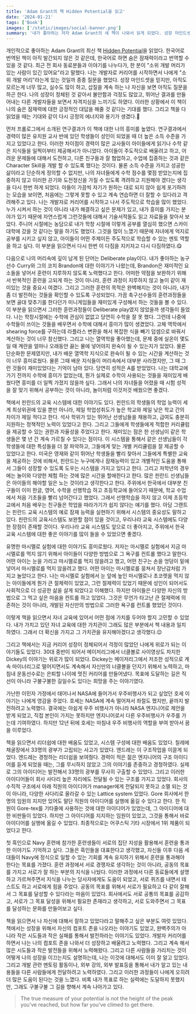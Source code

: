 ```yaml
---
title: 'Adam Grant의 책 Hidden Potential을 읽고'
date: '2024-01-21'
tags: ['Book']
images: ['/static/images/social-banner.png']
summary: '내가 좋아하는 저자 Adam Grant의 새 책이 나와서 읽게 되었다. 성장 마인드셋을 믿지만, 성장이 정체되고 있다라는 불안감에 있는 나에게 큰 용기를 주는 책이었다. 다시 한번 나의 목표에 도달하기 위해서 내가 할 수 있는 시도들을 생각해보고, 조금씩이라도 어제보다 더 나아지는 오늘에 집중하자고 다짐했다. 지금까지 나의 성장들이 가파르게 우상향 한 것은 아니였다. 때로는 역석장 하는 것 같아서 불안하고 좌절했다. 하지만 전체 과정에서 컴포트 존을 나와 계속 도전을 해온 점과 성장하기 위해서 포기하지 않고 계속 노력해 온 점에 대해서 스스로 칭찬해주었다. 그리고 이 책을 통해서 아들의 성장과정에서 어떠한 것을 중요하게 생각하고 가르쳐줘야할지 고민해볼 수 있었다. 주도적으로 계속해서 배울 수 있는 힘을 배우고, 그 과정에서 재미도 느낄 수 있었으면 좋겠다'
---
```


개인적으로 좋아하는 Adam Grant의 최신 책 [Hidden Potential](https://adamgrant.net/book/hidden-potential/)을 읽었다. 한국어로 번역된 책이 아직 발간되지 않은 것 같은데, 한국어로 하면 숨은 잠재력이라고 번역할 수 있을 것 같다. 최근 전 회사 동료분들과 이야기를 나누다가, 한 분이 "소위 개발 머리가 있는 사람이 있긴 있어요"라고 말했다. 나는 개발자로 커리어를 시작하면서 나에게 "소위 개발 머리"라는게 있는 것일까 종종 질문을 했었다. 성장 마인드셋을 믿지만, 아직도 모르는게 너무 많고, 실수도 많이 하고, 삽질을 계속 하는 나 자신을 보면 아직도 질문을 하곤 한다. 나의 성장이 정체된 것 같아서 불안함과 걱정도 많았고, 뛰어난 결과를 만들어내는 다른 개발자들을 보면서 자격지심을 느끼기도 하였다. 이러한 상황에서 이 책이 나의 숨은 잠재력에 대한 긍정적인 대답을 해줄 것 같다는 기대를 했다. 그리고 책을 다 읽었을 때는 기대와 같이 다시 긍정의 에너지와 용기가 생겼다.🥹

먼저 프롤로그에서 소개된 연구결과가 이 책에 대한 나의 흥미를 높였다. 연구결과에서 경력이 많은 유치원 교사 반에 있던 학생들이 성인이 되었을 때 더 높은 소득 수준을 가지고 있었다고 한다. 이러한 차이점이 경력이 많은 교사들이 아이들에게 읽기나 수학 같은 지식들을 일찍이부터 제공해서가 아니었다. 아이들이 주도적으로 배울려고 하고, 어려운 문제들에 대해서 도전하고, 다른 친구들과 잘 협업하고, 수업에 집중하는 것과 같은 Character Skill을 개발 할 수 있도록 했다는 것이다. 물론 소득 수준을 가지고 성공한 삶이라고 단순하게 정의할 수 없지만, 나의 자녀들에게 수학 점수를 몇점 받았는지에 집중하지 않고 이러한 끈기와 도전정신을 가질 수 있도록 격려하고 지원해야 겠다는 생각을 다시 한번 하게 되었다. 아들이 가끔씩 자기가 원하는 대로 되지 않아 쉽게 포기하려는 모습을 보이면, 처음에는 그렇게 못할 수 있고 계속 연습하면 더 잘할 수 있다라고 격려해주고 있다. 나는 개발자로 커리어를 시작하고 나서 주도적으로 학습을 많이 했었다. 누가 시켜서 하는 것이 아니라 내가 해결하고 싶은 문제가 있고, 내가 흥미를 가지는 분야가 있기 때문에 자연스럽게 그런것들에 대해서 기술서적들도 읽고 자료들을 찾아서 보았다. 주니어 시절에는 농담으로 내가 학창 시절에 이렇게 공부를 열심히 했으면 스카이 대학에 갔을 것 같다는 말을 하기도 했었다. 그것을 많이 느꼈기 때문에 자녀에게 억지로 공부를 시키고 싶지 않고, 아이들이 어떤 주제이든 주도적으로 학습할 수 있는 멘토 역할을 하고 싶다. 이 부분을 읽으면서 다시 한번 이 다짐을 지키자고 다시 다짐하였다.😋

다음으로 나의 머리속에 깊이 남게 된 단어는 Deliberate play이다. 내가 좋아하는 농구선수 Curry와 그의 코치 Brandon에 대한 이야기가 나왔는데, Brandon은 재미적인 요소들을 넣어서 훈련이 지루하지 않도록 노력했다고 한다. 어떠한 약점을 보완하기 위해서 반복적인 훈련을 고되게 하는 것이 아니라, 훈련 과정이 지루하지 않고 놀이 같이 재미있는 것을 중요시 여겼다. 그리고 그러한 훈련의 목적은 완벽해지는 것이 아니라, 내가 좀 더 발전하는 것들을 확인할 수 있도록 구성되었다. 가끔 축구선수들의 훈련과정들을 보면 골대 맞추기를 한다던가 미니게임들을 재미있게 구성해서 하는 것들을 볼 수 있다. 이 부분을 읽으면서 그러한 훈련과정들이 Deliberate play였지 않았을까 생각들이 들었다. 나는 학창시절에는 수학에 관심이 없없고 당연히 수학을 잘 못 했다. 그런데 나중에 수학들이 쓰이는 것들을 배우면서 수학에 대해서 흥미가 많이 생겼었다. 고체 역학에서 shearing force를 구하는데 라플라스 변환을 해서 복잡한 식을 빼기 덥셈으로 바꿔서 계산하는 것이 너무 참신했다. 그리고 나는 열역학을 좋아했는데, 문제 중에 실온이 몇도일 때 계랸을 얼마나 오래동안 끓는 물에 넣어야지 완숙이 될 수 있는지가 있었다. 물론 단순화한 문제였지만, 내가 배운 열역학 지식으로 완숙이 될 수 있는 시간을 계산하는 것이 너무 흥미로웠다. 물론 그때 배운 지식들이 머리속에서 대부분 사라졌지만, 그 때 그런 것들이 재미있었다는 기억이 남아 있다. 당연히 성적은 A를 받았었다. 나는 대학교에 가기 전까지 수학에 흥미가 없었는데, 뭔가 실제로 수학이 사용되는 것들을 재미있게 배웠다면 흥미를 더 일찍 가졌지 않을까 싶다. 그래서 나의 자녀들을 어렸을 때 시험 성적을 잘 맞기 위해서 공부하는 것이 아니라, 놀이처럼 이것저것 배웠으면 좋겠다.

책에서 핀란드의 교육 시스템에 대한 이야기도 있다. 핀란드의 학생들의 학업 능력이 세계 최상위권에 있을 뿐만 아니라, 제일 학업성취도가 높은 학교와 제일 낮은 학교 간의 차이가 제일 적다고 한다. 석사 학위가 있는 뛰어난 선생님들을 채용하고, 급여도 충분히 지원하는 정책적인 노력이 있었다고 한다. 그리고 그들에게 학생들에게 적합한 커리큘럼을 제공할 수 있는 권한과 자율성을 주었다고 한다. 재미있는 점은 한 선생님이 같은 학생들은 몇 년 간 계속 가르칠 수 있다는 점이다. 이 시스템을 통해서 같은 선생님들이 각 학생들에 대한 특성들을 더 잘 파악하고, 그들에게 맞는 개별 커리큘럼을 잘 제공할 수 있었다고 한다. 미국은 영재와 같이 뛰어난 학생들을 빨리 찾아서 그들에게 특별한 교육을 제공하는 것에 비해서, 핀란드는 누구에게나 잠재능력이 있고 개별적인 도움을 통해서 그들이 성장할 수 있도록 도우는 시스템을 가지고 있다고 한다. 그리고 저학년의 경우에는 놀이와 다양한 체험 하는 것에 많은 시간을 할애한다고 한다. 많은 핀란드 선생님들은 아이들의 해야할 일은 노는 것이라고 생각한다고 한다. 주위에서 한국에서 대부분 친구들이 이미 한글, 영어, 수학을 선행학습 하고 초등학교에 들어오기 때문에, 학교 수업에서 처음 기초들을 빨리 넘어간다고 했었다. 그래서 선행학습을 하지 않고 이제 초등학교에서 처음 배우는 친구들은 학업을 따라가기가 쉽지 않다는 얘기를 했다. 아담 그랜트는 핀란드 교육 시스템의 예로 잠재 능력을 실현하기 위해서 시스템의 중요성도 말하고 있다. 핀란드의 교육시스템도 보완할 점이 있을 것이고, 우리나라 교육 시스템에도 다양한 장점이 존재할 것이다. 우리나라 교육 시스템도 앞으로 더 좋아지고, 주위에서 한국 교육 시스템에 대한 좋은 이야기를 많이 들을 수 있었으면 좋겠다.

유명한 마시멜로 실험에 대한 이야기도 흥미로웠다. 저자는 마시멜로 실험에서 지금 마시멜로를 먹지 않기 위해서 아이들이 다양한 방법으로 그 욕구를 컨트롤 했다고 말한다. 어떤 아이는 눈을 가리고 마시멜로를 먹지 않을려고 했고, 어떤 친구는 손을 엉덩이 밑에 넣어서 마시멜로를 먹지 않을려고 했다. 어떤 아이는 마시멜로를 뭉쳐서 장난감처럼 가지고 놀았다고 한다. 나는 마시멜로 실험에서 눈 앞에 높인 마시멜로나 초코렛을 먹지 않는 아이들에게 뭔가 큰 절제력이 있었고, 그런 절제력이 있었기 때문에 성인이 되어서도 사회적으로 더 성공한 삶을 살게 되었다고 이해했다. 하지만 아이들은 다양한 자신의 방법으로 그 먹고 싶은 마음을 컨트롤 하고 있었다. 그것은 무언가 타고난 큰 절제력에 의존하는 것이 아니라, 개발된 자신만의 방법으로 그러한 욕구를 컨트롤 했었던 것이다.

이렇게 책을 읽으면서 자녀 교육에 있어서 어떤 점에 가치를 두어야 할지 고민할 수 있었다. 내가 가치고 있던 자녀 교육에 대한 가치관이 그래도 많은 부분에서 책 내용과 일치하였다. 그래서 더 확신을 가지고 그 가치관을 유지해야겠다고 생각했다.😉

그리고 책에서는 지금 커리어 성장이 정체되어서 걱정이 많았던 나에게 위로가 되는 이야기들도 있었다. 30대 중반이 되어서 메이저리그에서 너클볼로 사이영상도 차지한 Dickey의 이야기는 위로가 많이 되었다. Dickey는 메이저리그에서 저조한 성적으로 계속 마이너리그로 떨어지면서도 계속해서 자신만의 너클볼을 던지기 위해서 노력하고, 마침내 운동선수로는 은퇴할 나이에 멋진 커리어를 만들어냈다. 목표에 도달하는 길은 직선이 아니라 구불구불한 길일수도 있다는 희망을 주는 이야기였다.

가난한 이민자 가정에서 태어나서 NASA에 들어가서 우주비행사가 되고 싶었던 호세 이야기는 나에게 영감을 주었다. 호세는 NASA에 계속 떨어져서 좌절도 했지만, 끝까지 발전하려고 노력했다. 결국에는 아쉽게 우주 비행사가 아니라 NASA 엔지니어로 제안을 받게 되었고, 직접 본인이 가지는 못하지만 엔지니어로서 다른 우주비행사가 우주를 가는데 기여하였다. 하지만 12년 뒤에 호세는 마침내 우주 비행사의 역할을 부여 받아서 꿈을 이루었다.

책을 읽으면서 리더쉽에 대한 배움도 있었고, 시스템 구성에 대한 배움도 있었다. 칠레에 채굴장에서 33명의 광부가 고립되는 사고가 있었다. 엔드레는 이 구조작업을 이끌게 되었다. 엔드레는 경청하는 리더쉽을 보여줬다. 경력이 적은 젊은 엔지니어의 구조 아이디어를 듣게 되었을 때는, 그를 무시하지 않았고 그의 이야기를 존중하고 경청하였다. 실제로 그의 아이디어는 발전해서 33명의 광부를 무사히 구출할 수 있었다. 그리고 이러한 아이디어들이 회사 사다리 높은 자리에도 전달될 수 있는 구조를 가지고 있었다. 회사의 수직적 구조에서 아래 직원의 아이디어가 manager에게 전달되지 못하고 소멸 되는 것이 아니라, 다양한 사다리로 올라갈 수 있는 Lattice system 있었다. Gore 회사에서 한명의 임원의 지지만 있어도 말단 직원의 아이디어를 실행에 옮길 수 있다고 한다. 한 직원이 Gore-tex를 기타줄에 사용하는 것에 대한 아이디어가 있었는데, 그 아이디어에 대한 비판들이 있었다. 하지만 그 아이디어를 지지하는 임원이 있었고, 그것을 통해서 바로 아이디어를 실행에 옮길 수 있었다. 최종적으로는 어쿠스틱 기타 시장에서 1위 제품이 되었다고 한다.

첫 흑인으로 Navy 훈련에 참가한 훈련생들이 서로의 집단 지성을 활용해서 훈련을 통과한 이야기도 기억하고 싶다. 그들은 흑인들을 대표한다고 생각했고, 자신들 이후 다음 세대들이 Navy에 정식으로 일할 수 있는 기회를 계속 유지하기 위해서 훈련을 통과해야 한다는 목표를 가졌다. 훈련 과정에서 서로 경쟁자로 생각하는 것이 아니라, 공동의 목표를 가지고 서로가 잘 하는 부분의 지식을 나눴다. 이러한 과정에서 다른 동료들에게 설명하고 가르쳐주면서 지식을 나누는 당사자에게도 도움이 되었고, 서로 퀴즈를 내면서 테스트도 하고 서로에게 힘을 주었다. 공동의 목표를 위해서 서로가 필요하고 다 같이 잘해서 그 목표를 달성할 수 있다라는 마음이 있었다. 회사에서도 서로 공통의 목표를 공감하고, 서로가 그 목표 달성을 위해서 필요한 존재라고 생각하고, 서로 도와주면서 그 목표를 달성하는 문화를 만들어보고 싶다.

책을 읽으면서 나 자신에 대해서 잘하고 있었다라고 말해주고 싶은 부분도 여럿 있었다. 책에서는 성장을 위해서 자신의 컴포트 존을 나오라는 이야기도 있었고, 완벽주의가 아니라 작은 시도들과 작은 실패를 통해서 발전하라는 이야기도 있었다. 개발자 커리어를 하면서 나는 나의 컴포트 존을 나와서 더 성장하고 배울려고 노력했다. 그리고 계속 해서 많은 시도들과 작은 발전들을 위해서 노력해왔다. 그리고 다른 사람들을 가리치는 것이 어떻게 나의 성장을 이끄는지도 설명하는데, 나는 이것에 대해서도 이미 잘 알고 있었다. 그리고 개발 관련 멘토링 활동이나, 외부 강의, 외부 발표등을 통해서 내가 알고 있는 내용들을 다른 사람들에게 전달하려고 노력하였다. 그리고 이러한 과정들이 나에게 오히려 더 많은 도움이 된다는 것을 느꼈다. 비록 내가 목표로 하는 실력에는 도달하지 못했지만, 그래도 구불구불 그 길을 향해서 계속 나아가고 있다.

> The true measure of your potential is not the height of the peak you've reached, but how far you've climed to get there.
